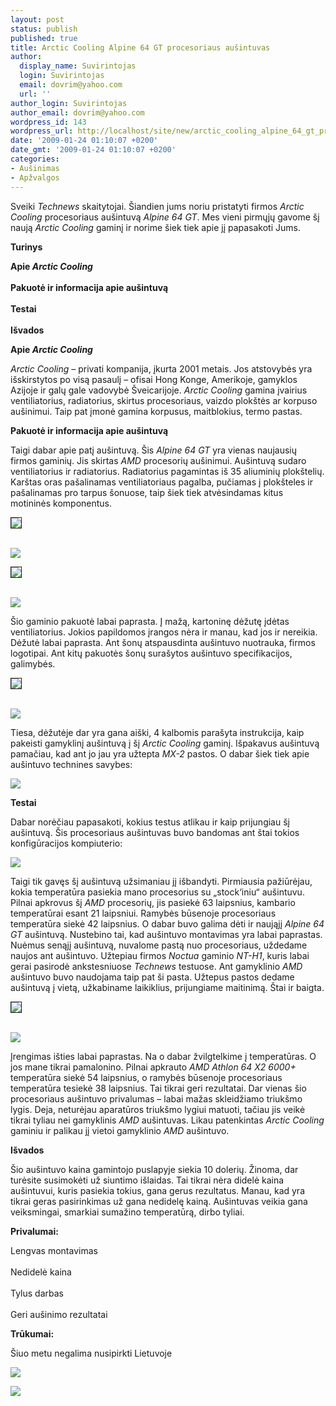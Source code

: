 ```yaml
---
layout: post
status: publish
published: true
title: Arctic Cooling Alpine 64 GT procesoriaus aušintuvas
author:
  display_name: Suvirintojas
  login: Suvirintojas
  email: dovrim@yahoo.com
  url: ''
author_login: Suvirintojas
author_email: dovrim@yahoo.com
wordpress_id: 143
wordpress_url: http://localhost/site/new/arctic_cooling_alpine_64_gt_procesoriaus_ausintuvas/
date: '2009-01-24 01:10:07 +0200'
date_gmt: '2009-01-24 01:10:07 +0200'
categories:
- Aušinimas
- Apžvalgos
---
```

<p>Sveiki <i>Technews</i> skaitytojai. Šiandien jums noriu pristatyti firmos <i>Arctic Cooling</i> procesoriaus aušintuvą <i>Alpine 64 GT</i>. Mes vieni pirmųjų gavome šį naują <i>Arctic Cooling</i> gaminį ir norime šiek tiek apie jį papasakoti Jums.</p>
<p><b>Turinys</b></p>
<p><b>Apie <i>Arctic Cooling</i></b><br />
<br /><b>Pakuotė ir informacija apie aušintuvą</b><br />
<br /><b>Testai</b><br />
<br /><b>Išvados</b></p>
<p><b>Apie <i>Arctic Cooling</i></b></p>
<p><i>Arctic Cooling</i> – privati kompanija, įkurta 2001 metais. Jos atstovybės yra išskirstytos po visą pasaulį – ofisai Hong Konge, Amerikoje, gamyklos Azijoje ir galų gale vadovybė Šveicarijoje. <i>Arctic Cooling</i> gamina įvairius ventiliatorius, radiatorius, skirtus procesoriaus, vaizdo plokštės ar korpuso aušinimui. Taip pat įmonė gamina korpusus, maitblokius, termo pastas. </p>
<p><b>Pakuotė ir informacija apie aušintuvą</b></p>
<p>Taigi dabar apie patį aušintuvą. Šis <i>Alpine 64 GT</i>  yra vienas naujausių firmos gaminių. Jis skirtas <i>AMD</i> procesorių aušinimui. Aušintuvą sudaro ventiliatorius ir radiatorius. Radiatorius pagamintas iš 35 aliuminių plokštelių. Karštas oras pašalinamas ventiliatoriaus pagalba, pučiamas į plokšteles ir pašalinamas pro tarpus šonuose, taip šiek tiek atvėsindamas kitus motininės komponentus. </p>
<p><a class="ns" href="http://svarke.technews.lt/Alpine/Foto%20dideles/virsusdid.jpg">
<div class="imgright"><img src="http://svarke.technews.lt/Alpine/Foto%20mazos/virsusdid.jpg" border="1" /></div>
<p></a><a class="ns" href="http://svarke.technews.lt/Alpine/Foto%20dideles/apaciadid.jpg"><br /><img src="http://svarke.technews.lt/Alpine/Foto%20mazos/apaciadid.jpg" /><br /></a></p>
<p><a class="ns" href="http://www.technews.lt/upl/Failai/radiatoriusdid.JPG">
<div class="imgright"><img src="http://www.technews.lt/upl/Failai/IMGP1326.jpg" border="1" /></div>
<p></a><a class="ns" href="http://www.technews.lt/upl/Failai/ventiliatorsiudid.JPG"><br /><img src="http://www.technews.lt/upl/Failai/IMGP1331.jpg" /><br /></a></p>
<p>Šio gaminio pakuotė labai paprasta. Į mažą, kartoninę dėžutę įdėtas ventiliatorius. Jokios papildomos įrangos nėra ir manau, kad jos ir nereikia. Dėžutė labai paprasta. Ant šonų atspausdinta aušintuvo nuotrauka, firmos logotipai. Ant kitų pakuotės šonų surašytos aušintuvo specifikacijos, galimybės.</p>
<p><a class="ns" href="http://svarke.technews.lt/Alpine/Foto%20dideles/deze1did.jpg">
<div class="imgright"><img src="http://svarke.technews.lt/Alpine/Foto%20mazos/deze1did.jpg" border="1" /></div>
<p></a><a class="ns" href="http://svarke.technews.lt/Alpine/Foto%20dideles/deze2did.jpg"><br /><img src="http://svarke.technews.lt/Alpine/Foto%20mazos/deze2did.jpg" /><br /></a></p>
<p>Tiesa, dėžutėje dar yra gana aiški, 4 kalbomis parašyta instrukcija, kaip pakeisti gamyklinį aušintuvą į šį <i>Arctic Cooling</i> gaminį. Išpakavus aušintuvą pamačiau, kad ant jo jau yra užtepta <i>MX-2</i> pastos. O dabar šiek tiek apie aušintuvo technines savybes:</p>
<p><img src="http://svarke.technews.lt/Alpine/Foto%20dideles/lentelevinti.PNG" /></p>
<p><b>Testai</b></p>
<p>Dabar norėčiau papasakoti, kokius testus atlikau ir kaip prijungiau šį aušintuvą. Šis procesoriaus aušintuvas buvo bandomas ant štai tokios konfigūracijos kompiuterio:</p>
<p><img src="http://svarke.technews.lt/Alpine/Foto%20dideles/kompoconfig.PNG" /></p>
<p>Taigi tik gavęs šį aušintuvą užsimaniau jį išbandyti. Pirmiausia pažiūrėjau, kokia temperatūra pasiekia mano procesorius su „stock‘iniu“ aušintuvu. Pilnai apkrovus šį <i>AMD</i> procesorių, jis pasiekė 63 laipsnius, kambario temperatūrai esant 21 laipsniui. Ramybės būsenoje procesoriaus temperatūra siekė 42 laipsnius. O dabar buvo galima dėti ir naująjį <i>Alpine 64 GT</i> aušintuvą. Nustebino tai, kad aušintuvo montavimas yra labai paprastas. Nuėmus senąjį aušintuvą, nuvalome pastą nuo procesoriaus, uždedame naujos ant aušintuvo. Užtepiau firmos <i>Noctua</i> gaminio <i>NT-H1</i>, kuris labai gerai pasirodė ankstesniuose <i>Technews</i> testuose. Ant gamyklinio <i>AMD</i> aušintuvo buvo naudojama taip pat ši pasta. Užtepus pastos dedame aušintuvą į vietą, užkabiname laikiklius, prijungiame maitinimą. Štai ir baigta.</p>
<p><a class="ns" href="http://www.technews.lt/upl/Failai/pastuotasdid.JPG">
<div class="imgright"><img src="http://www.technews.lt/upl/Failai/IMGP1322.jpg" border="1" /></div>
<p></a><a class="ns" href="http://svarke.technews.lt/Alpine/Foto%20dideles/kabliukdid.jpg"><br /><img src="http://svarke.technews.lt/Alpine/Foto%20mazos/kabliukdid.jpg" /><br /></a></p>
<p>Įrengimas išties labai paprastas. Na o dabar žvilgtelkime į temperatūras. O jos mane tikrai pamalonino. Pilnai apkrauto <i>AMD Athlon 64 X2 6000+</i> temperatūra siekė 54 laipsnius, o ramybės būsenoje procesoriaus temperatūra tesiekė 38 laipsnius. Tai tikrai geri rezultatai. Dar vienas šio procesoriaus aušintuvo privalumas – labai mažas skleidžiamo triukšmo lygis.  Deja, neturėjau aparatūros triukšmo lygiui matuoti, tačiau jis veikė tikrai tyliau nei gamyklinis <i>AMD</i> aušintuvas. Likau patenkintas <i>Arctic Cooling</i> gaminiu ir palikau jį vietoi gamyklinio <i>AMD</i> aušintuvo.</p>
<p><b>Išvados</b></p>
<p>Šio aušintuvo kaina gamintojo puslapyje siekia 10 dolerių. Žinoma, dar turėsite susimokėti už siuntimo išlaidas. Tai tikrai nėra didelė kaina aušintuvui, kuris pasiekia tokius, gana gerus rezultatus. Manau, kad yra tikrai geras pasirinkimas už gana nedidelę kainą. Aušintuvas veikia gana veiksmingai, smarkiai sumažino temperatūrą, dirbo tyliai.</p>
<p><b>Privalumai:</b></p>
<p>Lengvas montavimas<br />
<br />Nedidelė kaina<br />
<br />Tylus darbas<br />
<br />Geri aušinimo rezultatai</p>
<p><b>Trūkumai:</b></p>
<p>Šiuo metu negalima nusipirkti Lietuvoje </p>
<p><img src="http://www.technews.lt/upl/Failai/derinys.png" /></p>
<p><img src="http://www.technews.lt/upl/Failai/ac_logo.png" /></p>

